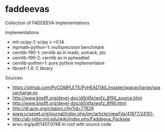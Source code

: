 # faddeevas
Collection of FADDEEVA Implementations

Implementations

  + mit-scipy-1: scipy v >0.14
  + mpmath-python-1: multiprecision benchmark
  + cernlib-f90-1: cernlib as in madx, sixtrack, ptc
  + cernlib-f90-2: cernlib as in pyheadtail
  + cernlib-python-1: pure python implementaion 
  + libcerf-1.4: C library


Sources:
  + https://github.com/PyCOMPLETE/PyHEADTAIL/master/spacecharge/spacecharge.py
  + http://www.bigdft.org/devel-doc/d0/dfa/wofz_8f90_source.html
  + http://www.bigdft.org/devel-doc/d0/dfa/wofz_8f90.html
  + http://dl.acm.org/citation.cfm?id=77629
  + www.ccsenet.org/journal/index.php/jmr/article/viewFile/41877/24151-
  + http://ab-initio.mit.edu/wiki/index.php/Faddeeva_Package
  + arxiv.org/pdf/1407.0748 In root with source code
